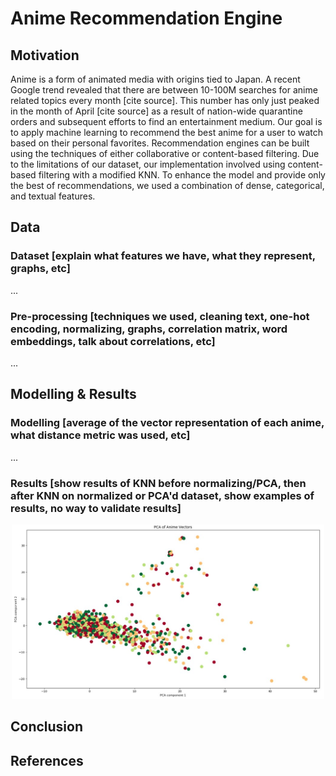 # Anime Recommendation Engine

## Motivation
Anime is a form of animated media with origins tied to Japan. A recent Google trend revealed that there are between 10-100M searches for anime related topics every month [cite source]. This number has only just peaked in the month of April [cite source] as a result of nation-wide quarantine orders and subsequent efforts to find an entertainment medium. Our goal is to apply machine learning to recommend the best anime for a user to watch based on their personal favorites. Recommendation engines can be built using the techniques of either collaborative or content-based filtering. Due to the limitations of our dataset, our implementation involved using content-based filtering with a modified KNN. To enhance the model and provide only the best of recommendations, we used a combination of dense, categorical, and textual features.

## Data
### Dataset [explain what features we have, what they represent, graphs, etc]
...
### Pre-processing [techniques we used, cleaning text, one-hot encoding, normalizing, graphs, correlation matrix, word embeddings, talk about correlations, etc]
...

## Modelling & Results
### Modelling [average of the vector representation of each anime, what distance metric was used, etc]
...

### Results [show results of KNN before normalizing/PCA, then after KNN on normalized or PCA'd dataset, show examples of results, no way to validate results]
<p align="center">
  <img src="https://github.com/KWellesly/ML4Anime/blob/master/graphs/PCA-2D.jpg" width="500"/>
</p>

## Conclusion

## References
